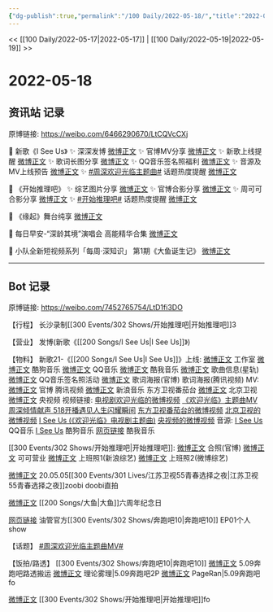 ```yaml
---
{"dg-publish":true,"permalink":"/100 Daily/2022-05-18/","title":"2022-05-18","created":"2022-12-04T16:58:54.000+08:00","updated":"2023-04-11T14:46:34.214+08:00"}
---
```



<< [[100 Daily/2022-05-17\|2022-05-17]] | [[100 Daily/2022-05-19\|2022-05-19]] >>

# 2022-05-18

## 资讯站 记录

原博链接: https://weibo.com/6466290670/LtCQVcCXj

💫 新歌《I See Us》
✨ 深深发博 [微博正文](https://m.weibo.cn/6466290670/4770417804051914)
✨ 官博MV分享 [微博正文](https://m.weibo.cn/6466290670/4770417979689895)
✨ 新歌上线提醒 [微博正文](https://m.weibo.cn/6466290670/4770418655494420)
✨ 歌词长图分享 [微博正文](https://m.weibo.cn/6466290670/4770438192562202)
✨ QQ音乐签名照福利 [微博正文](https://m.weibo.cn/6466290670/4770438545149234)
✨ 音源及MV上线预告 [微博正文](https://m.weibo.cn/6466290670/4770413752617687)
✨ [#周深欢迎光临主题曲#](https://s.weibo.com/weibo?q=%23%E5%91%A8%E6%B7%B1%E6%AC%A2%E8%BF%8E%E5%85%89%E4%B8%B4%E4%B8%BB%E9%A2%98%E6%9B%B2%23) 话题热度提醒
[微博正文](https://m.weibo.cn/6466290670/4770428260450659)

💫 《开始推理吧》
✨ 综艺图片分享 [微博正文](https://m.weibo.cn/6466290670/4770489757600261)
✨ 官博合影分享 [微博正文](https://m.weibo.cn/6466290670/4770478008308412)
✨ 周可可合影分享 [微博正文](https://m.weibo.cn/6466290670/4770478566414682)
✨ [#开始推理吧#](https://s.weibo.com/weibo?q=%23%E5%BC%80%E5%A7%8B%E6%8E%A8%E7%90%86%E5%90%A7%23) 话题热度提醒 [微博正文](https://m.weibo.cn/6466290670/4770424154752195)

💫 《缘起》舞台纯享 [微博正文](https://m.weibo.cn/6466290670/4770517490336793)

💫 每日早安-“深龄其境”演唱会
高能精华合集 [微博正文](https://m.weibo.cn/6466290670/4770388075347971)

💫 小队全新短视频系列「每周·深知识」
第1期《大鱼诞生记》 [微博正文](https://m.weibo.cn/6466290670/4770574296944718)

---
## Bot 记录

原博链接: https://weibo.com/7452765754/LtD1fi3DO

【行程】
长沙录制[[300 Events/302 Shows/开始推理吧\|开始推理吧]]3

【营业】
[](https://m.weibo.cn/1736988591/4770416135243962) 发博(新歌《[[200 Songs/I See Us\|I See Us]]》)

【物料】
新歌21-《[[200 Songs/I See Us\|I See Us]]》上线:
[微博正文](https://m.weibo.cn/7478855230/4770418608833022) 工作室
[微博正文](https://m.weibo.cn/1665103091/4770415724200259) 酷狗音乐
[微博正文](https://m.weibo.cn/2169129705/4770415731805096) QQ音乐
[微博正文](https://m.weibo.cn/1738434147/4770423310910632) 酷我音乐
[微博正文](https://m.weibo.cn/6466290670/4770418655494420) 歌曲信息(星轨)
[微博正文](https://m.weibo.cn/2169129705/4770433339228804) QQ音乐签名照活动
[微博正文](https://m.weibo.cn/7496684609/4770430894473509) 歌词海报(官博)
[](https://m.weibo.cn/2591595652/4770430835754442) 歌词海报(腾讯视频)
MV:
[微博正文](https://m.weibo.cn/7496684609/4770415753563644) 官博
[](https://m.weibo.cn/2591595652/4770415744386763) 腾讯视频
[微博正文](https://m.weibo.cn/1266269835/4770410685796943) 新浪音乐
[](https://m.weibo.cn/1767910704/4770415743860842) 东方卫视番茄台
[微博正文](https://m.weibo.cn/1779837945/4770437898439989) 北京卫视
[微博正文](https://m.weibo.cn/7211561239/4770521428263333) 央视频
视频链接:
[电视剧欢迎光临的微博视频](https://video.weibo.com/show?fid=1034:4770411272142977)
[《欢迎光临》主题曲MV周深倾情献声 518开播遇见人生闪耀瞬间](https://weibo.cn/sinaurl?u=http%3A%2F%2Fv.qq.com%2Fx%2Fpage%2Fz3338z88z7a.html)
[东方卫视番茄台的微博视频](https://video.weibo.com/show?fid=1034:4770296939610150)
[北京卫视的微博视频](https://video.weibo.com/show?fid=1034:4770437239078925)
[I See Us (《欢迎光临》电视剧主题曲)](https://weibo.cn/sinaurl?u=https%3A%2F%2Fc.y.qq.com%2Fbase%2Ffcgi-bin%2Fu%3F__%3DNDBGMChAOzJO)
[央视频的微博视频](https://video.weibo.com/show?fid=1034:4770515743866957)
音源:
[I See Us](https://weibo.cn/sinaurl?u=https%3A%2F%2Fi.y.qq.com%2Fv8%2Fplaysong.html%3Fsongid%3D356161397%26source%3Dyqq%26ADTAG%3Dhz_wb_sf%26channelId%3D10081987) QQ音乐
[I See Us](https://weibo.cn/sinaurl?u=https%3A%2F%2Ft3.kugou.com%2Fsong.html%3Fid%3D1tJ1DcczzV3) 酷狗音乐
[网页链接](https://weibo.cn/sinaurl?u=http%3A%2F%2Fm.kuwo.cn%2Fnewh5app%2Fplay_detail%2F220415821) 酷我音乐

[[300 Events/302 Shows/开始推理吧\|开始推理吧]]:
[微博正文](https://m.weibo.cn/2162247381/4770476129519187) 合照(官博)
[微博正文](https://m.weibo.cn/7736960489/4770477191466430) 可可营业
[微博正文](https://m.weibo.cn/1878335471/4770477997031715) 上班照1(新浪综艺)
[微博正文](https://m.weibo.cn/2110705772/4770479418901121) 上班照2(微博综艺)

[微博正文](https://m.weibo.cn/7760763321/4770426074957559) 20.05.05[[300 Events/301 Lives/江苏卫视55青春选择之夜\|江苏卫视55青春选择之夜]]zoobi doobi直拍

[微博正文](https://m.weibo.cn/2095820504/4770264728207791) [[200 Songs/大鱼\|大鱼]]六周年纪念日

[网页链接](https://weibo.cn/sinaurl?u=https%3A%2F%2Fyoutu.be%2FnwNC26oANcQ) 油管官方[[300 Events/302 Shows/奔跑吧10\|奔跑吧10]] EP01个人show

【话题】
[#周深欢迎光临主题曲MV#](https://s.weibo.com/weibo?q=%23%E5%91%A8%E6%B7%B1%E6%AC%A2%E8%BF%8E%E5%85%89%E4%B8%B4%E4%B8%BB%E9%A2%98%E6%9B%B2MV%23)

【饭拍/路透】
[[300 Events/302 Shows/奔跑吧10\|奔跑吧10]]
[微博正文](https://m.weibo.cn/7495641082/4770501329948931) 5.09奔跑吧路透搬运
[微博正文](https://m.weibo.cn/7458115630/4770519796160400) 理论雾理|5.09奔跑吧2P
[微博正文](https://m.weibo.cn/7633014126/4770523798832532) PageRan|5.09奔跑吧fo

[微博正文](https://m.weibo.cn/5100381535/4770610435326766) [[300 Events/302 Shows/开始推理吧\|开始推理吧]]fo
